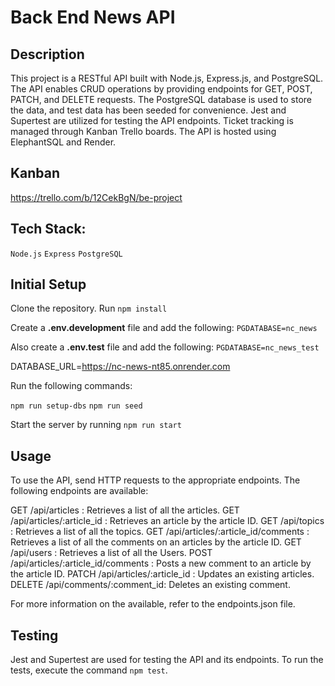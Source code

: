 # Back End News API

## Description

This project is a RESTful API built with Node.js, Express.js, and PostgreSQL. The API enables CRUD operations by providing endpoints for GET, POST, PATCH, and DELETE requests. The PostgreSQL database is used to store the data, and test data has been seeded for convenience. Jest and Supertest are utilized for testing the API endpoints. Ticket tracking is managed through Kanban Trello boards. The API is hosted using ElephantSQL and Render.

## Kanban

https://trello.com/b/12CekBgN/be-project

## Tech Stack:
`Node.js`
`Express`
`PostgreSQL`

## Initial Setup

Clone the repository.
Run `npm install`

Create a **.env.development** file and add the following:
`PGDATABASE=nc_news`

Also create a **.env.test** file and add the following:
`PGDATABASE=nc_news_test`

DATABASE_URL=https://nc-news-nt85.onrender.com

Run the following commands:

`npm run setup-dbs`
`npm run seed`

Start the server by running `npm run start`

## Usage

To use the API, send HTTP requests to the appropriate endpoints. The following endpoints are available:

GET /api/articles : Retrieves a list of all the articles.
GET /api/articles/:article_id : Retrieves an article by the article ID.
GET /api/topics : Retrieves a list of all the topics.
GET /api/articles/:article_id/comments : Retrieves a list of all the comments on an articles by the article ID.
GET /api/users : Retrieves a list of all the Users.
POST /api/articles/:article_id/comments : Posts a new comment to an article by the article ID.
PATCH /api/articles/:article_id : Updates an existing articles.
DELETE /api/comments/:comment_id: Deletes an existing comment.

For more information on the available, refer to the endpoints.json file.

## Testing

Jest and Supertest are used for testing the API and its endpoints. To run the tests, execute the command `npm test`.
